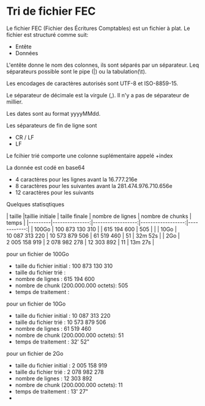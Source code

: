 ﻿# Tri de fichier FEC

Le fichier FEC (Fichier des Écritures Comptables) est un fichier à plat.
Le fichier est structuré comme suit:
- Entête
- Données

L'entête donne le nom des colonnes, ils sont séparés par un séparateur.
Leq séparateurs possible sont le pipe (|) ou la tabulation(\t).

Les encodages de caractères autorisés sont UTF-8 et ISO-8859-15.

Le séparateur de décimale est la virgule (,).
Il n'y a pas de séparateur de millier.

Les dates sont au format yyyyMMdd.

Les séparateurs de fin de ligne sont
- CR / LF
- LF

Le fcihier trié comporte une colonne suplémentaire appelé +index

La donnée est codé en base64
 - 4 caractères pour les lignes avant la 16.777.216e  
 - 8 caractères pour les suivantes avant la 281.474.976.710.656e
 - 12 caractères pour les suivants

Quelques statisqtiques

| taille |taillie initiale | taille finale | nombre de lignes | nombre de chunks | temps |
|---------|---------------:|------------------:|------------------:|------------:|
| 100Go  | 100 873 130 310 | | 615 194 600 | 505 |  |
| 10Go  | 10 087 313 220 | 10 573 879 506 | 61 519 460 | 51 | 32m 52s |
| 2Go  | 2 005 158 919 | 2 078 982 278 | 12 303 892 | 11 | 13m 27s |




pour un fichier de 100Go

- taille du fichier initial : 100 873 130 310
- taille du fichier trié :
- nombre de lignes : 615 194 600
- nombre de chunk (200.000.000 octets): 505
- temps de traitement :

pour un fichier de 10Go

- taille du fichier initial : 10 087 313 220
- taille du fichier trié : 10 573 879 506
- nombre de lignes : 61 519 460
- nombre de chunk (200.000.000 octets): 51
- temps de traitement : 32' 52"

pour un fichier de 2Go

- taille du fichier initial : 2 005 158 919
- taille du fichier trié    : 2 078 982 278
- nombre de lignes : 12 303 892
- nombre de chunk (200.000.000 octets): 11
- temps de traitement : 13' 27"
- 

